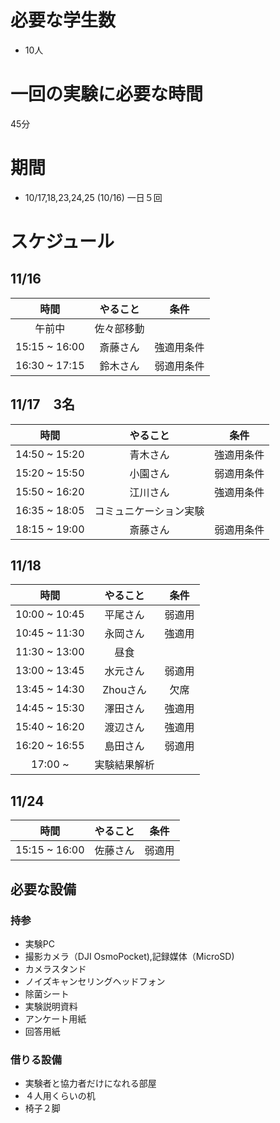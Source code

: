 # 必要な学生数
- 10人
# 一回の実験に必要な時間
45分
# 期間
- 10/17,18,23,24,25 (10/16) 一日５回

# スケジュール
## 11/16
| 時間　| やること |条件
| :--: | :--: | :--: |
|午前中| 佐々部移動 |
|15:15 ~ 16:00 | 斎藤さん | 強適用条件
|16:30 ~ 17:15 | 鈴木さん | 弱適用条件


## 11/17　3名
| 時間　| やること |条件
| :--: | :--: | :--: |
|14:50 ~ 15:20 | 青木さん | 強適用条件
|15:20 ~ 15:50 | 小園さん | 弱適用条件
|15:50 ~ 16:20 | 江川さん | 強適用条件
|16:35 ~ 18:05 | コミュニケーション実験 |
|18:15 ~ 19:00 | 斎藤さん | 弱適用条件


## 11/18
| 時間　| やること |条件 | 
| :--: | :--: | :--: |
|10:00 ~ 10:45 | 平尾さん|弱適用
|10:45 ~ 11:30 | 永岡さん |強適用
|11:30 ~ 13:00 | 昼食 | 
|13:00 ~ 13:45 | 水元さん |弱適用
|13:45 ~ 14:30 | Zhouさん |欠席
|14:45 ~ 15:30 | 澤田さん |強適用
|15:40 ~ 16:20 | 渡辺さん |強適用
|16:20 ~ 16:55 | 島田さん　|弱適用
|17:00 ~  | 実験結果解析 |

## 11/24
| 時間　| やること |条件 | 
| :--: | :--: | :--: |
|15:15 ~ 16:00 | 佐藤さん|弱適用


## 必要な設備
### 持参
- 実験PC 
- 撮影カメラ（DJI OsmoPocket),記録媒体（MicroSD) 
- カメラスタンド
- ノイズキャンセリングヘッドフォン
- 除菌シート
- 実験説明資料
- アンケート用紙
- 回答用紙
### 借りる設備
- 実験者と協力者だけになれる部屋
- ４人用くらいの机
- 椅子２脚